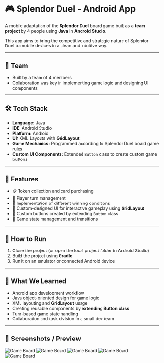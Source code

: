 # 🎮 Splendor Duel - Android App

A mobile adaptation of the **Splendor Duel** board game built as a **team project** by 4 people using **Java** in **Android Studio**.

This app aims to bring the competitive and strategic nature of Splendor Duel to mobile devices in a clean and intuitive way.

---

## 👥 Team

- Built by a team of 4 members  
- Collaboration was key in implementing game logic and designing UI components

---

## 🛠️ Tech Stack

- **Language:** Java  
- **IDE:** Android Studio  
- **Platform:** Android  
- **UI:** XML Layouts with **GridLayout**  
- **Game Mechanics:** Programmed according to Splendor Duel board game rules  
- **Custom UI Components:** Extended `Button` class to create custom game buttons

---

## 🎯 Features

- 🪙 Token collection and card purchasing  
- 💎 Player turn management  
- 🧠 Implementation of different winning conditions  
- 📱 Custom-designed UI for interactive gameplay using **GridLayout**  
- 🔘 Custom buttons created by extending `Button` class  
- 🔄 Game state management and transitions

---

## 🚀 How to Run

1. Clone the project (or open the local project folder in Android Studio)
2. Build the project using **Gradle**
3. Run it on an emulator or connected Android device

---

## 🧠 What We Learned

- Android app development workflow  
- Java object-oriented design for game logic  
- XML layouting and **GridLayout** usage  
- Creating reusable components by **extending Button class**  
- Turn-based game state handling  
- Collaboration and task division in a small dev team

---

## 📸 Screenshots / Preview
![Game Board](assets/Screenshot-01.png)
![Game Board](assets/Screenshot-02.png)
![Game Board](assets/Screenshot-03.png)
![Game Board](assets/Screenshot-04.png)
![Game Board](assets/Screenshot-05.png)